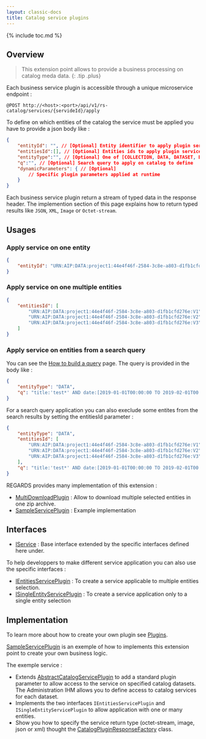 ```yaml
---
layout: classic-docs
title: Catalog service plugins
---
```


{% include toc.md %}

## Overview

> This extension point allows to provide a business processing on catalog meda data. 
{: .tip .plus}

Each business service plugin is accessible through a unique microservice endpoint :

```
@POST http://<host>:<port>/api/v1/rs-catalog/services/{servideId}/apply
```

To define on which entities of the catalog the service must be applied you have to provide a json body like :
```json
{
    "entityId": "", // [Optional] Entity identifier to apply plugin service on one uniq entity
    "entitiesId":[], // [Optional] Entities ids to apply plugin service on multiple entities
    "entityType":"", // [Optional] One of [COLLECTION, DATA, DATASET, DOCUMENT] Combined with the search query 'q' parameter. Entities type to apply plugin service on. 
    "q":"", // [Optional] Search query to apply on catalog to define
    "dynamicParameters": { // [Optional]
        // Specific plugin parameters applied at runtime
    }
}
```

Each business service plugin return a stream of typed data in the response header. The implemention section of this page explains how to return typed results like `JSON`, `XML`, `Image` or `Octet-stream`.

## Usages

### Apply service on one entity
 ```json
 {
     "entityId": "URN:AIP:DATA:project1:44e4f46f-2584-3c8e-a803-d1fb1cfd276e:V1"
 }
 ```

### Apply service on one multiple entities
 ```json
 {
     "entitiesId": [
         "URN:AIP:DATA:project1:44e4f46f-2584-3c8e-a803-d1fb1cfd276e:V1",
         "URN:AIP:DATA:project1:44e4f46f-2584-3c8e-a803-d1fb1cfd276e:V2",
         "URN:AIP:DATA:project1:44e4f46f-2584-3c8e-a803-d1fb1cfd276e:V3"
     ]
 }
 ```

### Apply service on entities from a search query

You can see the [How to build a query](/development/regards/catalog/api/search-api/#how-to-build-a-query) page. The query is provided in the body like :

 ```json
 {
     "entityType": "DATA",
     "q": "title:'test*' AND date:[2019-01-01T00:00:00 TO 2019-02-01T00:00:00]",
 }
 ```
For a search query application you can also execlude some entites from the search results by setting the entitiesId parameter :
 ```json
 {
     "entityType": "DATA",
     "entitiesId": [
         "URN:AIP:DATA:project1:44e4f46f-2584-3c8e-a803-d1fb1cfd276e:V1",
         "URN:AIP:DATA:project1:44e4f46f-2584-3c8e-a803-d1fb1cfd276e:V2",
         "URN:AIP:DATA:project1:44e4f46f-2584-3c8e-a803-d1fb1cfd276e:V3"
     ],
     "q": "title:'test*' AND date:[2019-01-01T00:00:00 TO 2019-02-01T00:00:00]",
 }
 ```

 REGARDS provides many implementation of this extension :
 - [MultiDownloadPlugin](https://github.com/RegardsOss/regards-catalog/blob/master/catalog-services/catalog-services-plugin/src/main/java/fr/cnes/regards/modules/catalog/services/plugins/MultiDownloadPlugin.java) : Allow to download multiple selected entities in one zip archive.
 - [SampleServicePlugin](https://github.com/RegardsOss/regards-catalog/blob/master/catalog-services/catalog-services-plugin/src/main/java/fr/cnes/regards/modules/catalog/services/plugins/SampleServicePlugin.java) : Example implementation


## Interfaces

   - [IService](https://github.com/RegardsOss/regards-catalog/blob/master/catalog-services/catalog-services-domain/src/main/java/fr/cnes/regards/modules/catalog/services/domain/plugins/IService.java) : Base interface extended by the specific interfaces defined here under.

   To help developpers to make different service application you can also use the specific interfaces :
   - [IEntitiesServicePlugin](https://github.com/RegardsOss/regards-catalog/blob/master/catalog-services/catalog-services-domain/src/main/java/fr/cnes/regards/modules/catalog/services/domain/plugins/IEntitiesServicePlugin.java) : To create a service applicable to multiple entities selection.
   - [ISingleEntityServicePlugin](https://github.com/RegardsOss/regards-catalog/blob/master/catalog-services/catalog-services-domain/src/main/java/fr/cnes/regards/modules/catalog/services/domain/plugins/ISingleEntityServicePlugin.java) : To create a service application only to a single entity selection

## Implementation

To learn more about how to create your own plugin see [Plugins](/development/framework/modules/plugins/).

[SampleServicePlugin](https://github.com/RegardsOss/regards-catalog/blob/master/catalog-services/catalog-services-plugin/src/main/java/fr/cnes/regards/modules/catalog/services/plugins/SampleServicePlugin.java) is an exemple of how to implements this extension point to create your own business logic.

The exemple service :
- Extends [AbstractCatalogServicePlugin](https://github.com/RegardsOss/regards-catalog/blob/master/catalog-services/catalog-services-plugin/src/main/java/fr/cnes/regards/modules/catalog/services/plugins/AbstractCatalogServicePlugin.java) to add a standard plugin parameter to allow access to the service on specified catalog datasets. The Administration IHM allows you to define access to catalog services for each dataset.
- Implements the two interfaces `IEntitiesServicePlugin` and `ISingleEntityServicePlugin` to allow application with one or many entities.
- Show you how to specify the service return type (octet-stream, image, json or xml) thought the [CatalogPluginResponseFactory](https://github.com/RegardsOss/regards-catalog/blob/master/catalog-services/catalogue-services-helper/src/main/java/fr/cnes/regards/modules/catalog/services/helper/CatalogPluginResponseFactory.java) class.

